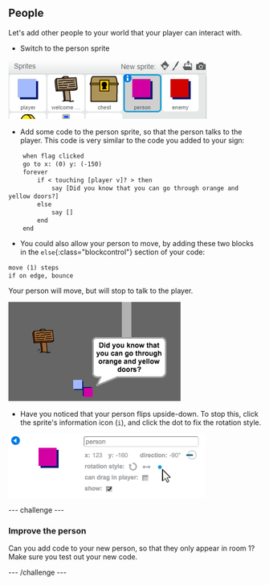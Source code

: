 ## People

Let's add other people to your world that your player can interact with.

+ Switch to the person sprite

![Person sprite](images/person-sprite.png)

+ Add some code to the person sprite, so that the person talks to the player. This code is very similar to the code you added to your sign:

```blocks
	when flag clicked
	go to x: (0) y: (-150)
	forever
		if < touching [player v]? > then
			say [Did you know that you can go through orange and yellow doors?]
		else
			say []
		end
	end
```

+ You could also allow your person to move, by adding these two blocks in the `else`{:class="blockcontrol"} section of your code:

```blocks
move (1) steps
if on edge, bounce
```

Your person will move, but will stop to talk to the player.

![screenshot](images/world-person-test.png)

+ Have you noticed that your person flips upside-down. To stop this, click the sprite's information icon (`i`), and click the dot to fix the rotation style.

![screenshot](images/world-person-rotate.png)


--- challenge ---
### Improve the person
Can you add code to your new person, so that they only appear in room 1? Make sure you test out your new code.

--- /challenge ---
